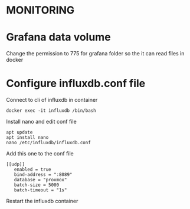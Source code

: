 # MONITORING

# Grafana data volume
Change the permission to 775 for grafana folder so the it can read files in docker

# Configure influxdb.conf file
Connect to cli of influxdb in container

   ```
   docker exec -it influxdb /bin/bash
   ```

Install nano and edit conf file
   ```
   apt update
   apt install nano
   nano /etc/influxdb/influxdb.conf
   ```

Add this one to the conf file
```
[[udp]]
   enabled = true
   bind-address = ":8089"
   database = "proxmox"
   batch-size = 5000
   batch-timeout = "1s"
```   
Restart the influxdb container  

